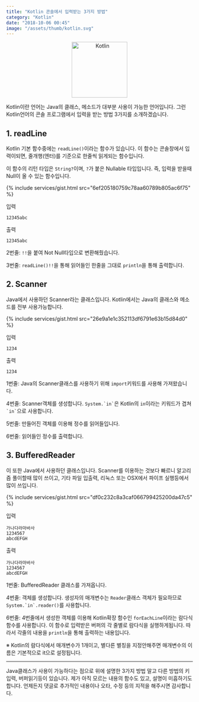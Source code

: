```yaml
---
title: "Kotlin 콘솔에서 입력받는 3가지 방법"
category: "Kotlin"
date: "2018-10-06 00:45"
image: "/assets/thumb/kotlin.svg"
---
```

<p style="text-align:center;"><img src="http://localhost:4000/assets/kotlin/kotlin.svg" alt="Kotlin" style="height:150px;"></p>

Kotlin이란 언어는 Java의 클래스, 메소드가 대부분 사용이 가능한 언어입니다. 그런 Kotlin언어의 콘솔 프로그램에서 입력을 받는 방법 3가지를 소개하겠습니다.

## 1. readLine
Kotlin 기본 함수중에는 `readLine()`이라는 함수가 있습니다. 이 함수는 콘솔창에서 입력이되면, 줄개행(엔터)를 기준으로 한줄씩 읽게되는 함수입니다.

이 함수의 리턴 타입은 `String?`이며, `?`가 붙은 Nullable 타입입니다. 즉, 입력을 받을때 Null이 올 수 있는 함수입니다.

{% include services/gist.html src="6ef205180759c78aa60789b805ac6f75" %}

입력
```
12345abc
```

출력
```
12345abc
```

2번줄: `!!`을 붙여 Not Null타입으로 변환해줬습니다.

3번줄: `readLine()!!`을 통해 읽어들인 한줄을 그대로 `println`을 통해 출력합니다.

## 2. Scanner
Java에서 사용하던 Scanner라는 클래스입니다. Kotlin에서는 Java의 클래스와 메소드를 전부 사용가능합니다.

{% include services/gist.html src="26e9a1e1c352113df6791e63b15d84d0" %}

입력
```
1234
```

출력
```
1234
```

1번줄: Java의 Scanner클래스를 사용하기 위해 `import`키워드를 사용해 가져왔습니다.

4번줄: Scanner객체를 생성합니다. `` System.`in` ``은 Kotlin의 `in`이라는 키워드가 겹쳐 `` `in` ``으로 사용합니다.

5번줄: 만들어진 객체를 이용해 정수를 읽어들입니다.

6번줄: 읽어들인 정수를 출력합니다.

## 3. BufferedReader
이 또한 Java에서 사용하던 클래스입니다. Scanner를 이용하는 것보다 빠르니 알고리즘 풀이할때 많이 쓰이고, 기타 파일 입출력, 리눅스 또는 OSX에서 파이프 실행등에서 많이 쓰입니다.

{% include services/gist.html src="df0c232c8a3caf066799425200da47c5" %}

입력
```
가나다라마바사
1234567
abcdEFGH
```

출력
```
가나다라마바사
1234567
abcdEFGH
```

1번줄: BufferedReader 클래스를 가져옵니다.

4번줄: 객체를 생성합니다. 생성자의 매개변수는 `Reader`클래스 객체가 필요하므로 ``System.`in`.reader()``를 사용합니다.

6번줄: 4번줄에서 생성한 객체를 이용해 Kotlin확장 함수인 `forEachLine`이라는 람다식 함수를 사용합니다. 이 함수로 입력받은 버퍼의 각 줄별로 람다식을 실행하게됩니다. 따라서 각줄의 내용을 `println`을 통해 출력하는 내용입니다.

※ Kotlin의 람다식에서 매개변수가 1개이고, 별다른 별칭을 지정안해주면 매개변수의 이름은 기본적으로 it으로 설정됩니다.

---

Java클래스가 사용이 가능하다는 점으로 위에 설명한 3가지 방법 말고 다른 방법의 키입력, 버퍼읽기등이 있습니다. 제가 아직 모르는 내용의 함수도 있고, 설명이 미흡하기도 합니다. 언제든지 댓글로 추가적인 내용이나 오타, 수정 등의 지적을 해주시면 감사합니다.